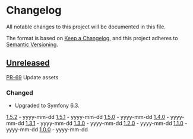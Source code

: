 # Changelog

All notable changes to this project will be documented in this file.

The format is based on [Keep a Changelog](https://keepachangelog.com/en/1.0.0/),
and this project adheres to [Semantic
Versioning](https://semver.org/spec/v2.0.0.html).

## [Unreleased]

[PR-69](https://github.com/itk-dev/kunstdatabasen/pull/69)
Update assets

### Changed

- Upgraded to Symfony 6.3.

[1.5.2] - yyyy-mm-dd
[1.5.1] - yyyy-mm-dd
[1.5.0] - yyyy-mm-dd
[1.4.0] - yyyy-mm-dd
[1.3.1] - yyyy-mm-dd
[1.3.0] - yyyy-mm-dd
[1.2.0] - yyyy-mm-dd
[1.1.0] - yyyy-mm-dd
[1.0.0] - yyyy-mm-dd

[Unreleased]: https://github.com/itk-dev/kunstdatabasen/compare/1.5.2...HEAD
[1.5.2]: https://github.com/itk-dev/kunstdatabasen/compare/1.5.1...1.5.2
[1.5.1]: https://github.com/itk-dev/kunstdatabasen/compare/1.5.0...1.5.1
[1.5.0]: https://github.com/itk-dev/kunstdatabasen/compare/1.4.0...1.5.0
[1.4.0]: https://github.com/itk-dev/kunstdatabasen/compare/1.3.1...1.4.0
[1.3.1]: https://github.com/itk-dev/kunstdatabasen/compare/1.3.0...1.3.1
[1.3.0]: https://github.com/itk-dev/kunstdatabasen/compare/1.2.0...1.3.0
[1.2.0]: https://github.com/itk-dev/kunstdatabasen/compare/1.1.0...1.2.0
[1.1.0]: https://github.com/itk-dev/kunstdatabasen/compare/1.0.0...1.1.0
[1.0.0]: https://github.com/itk-dev/kunstdatabasen/releases/tag/1.0.0
